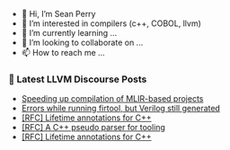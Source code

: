 - 👋 Hi, I’m Sean Perry
- 👀 I’m interested in compilers (c++, COBOL, llvm)
- 🌱 I’m currently learning ...
- 💞️ I’m looking to collaborate on ...
- 📫 How to reach me ...

<!---
s66perry/s66perry is a ✨ special ✨ repository because its `README.md` (this file) appears on your GitHub profile.
You can click the Preview link to take a look at your changes.
--->
### 📕 Latest LLVM Discourse Posts

<!-- DISCOURSE-LLVM:START -->
- [Speeding up compilation of MLIR-based projects](https://discourse.llvm.org/t/speeding-up-compilation-of-mlir-based-projects/60869#post_18)
- [Errors while running firtool, but Verilog still generated](https://discourse.llvm.org/t/errors-while-running-firtool-but-verilog-still-generated/61416#post_3)
- [[RFC] Lifetime annotations for C++](https://discourse.llvm.org/t/rfc-lifetime-annotations-for-c/61377#post_5)
- [[RFC] A C++ pseudo parser for tooling](https://discourse.llvm.org/t/rfc-a-c-pseudo-parser-for-tooling/59217?page=3#post_52)
- [[RFC] Lifetime annotations for C++](https://discourse.llvm.org/t/rfc-lifetime-annotations-for-c/61377#post_3)
<!-- DISCOURSE-LLVM:END -->

